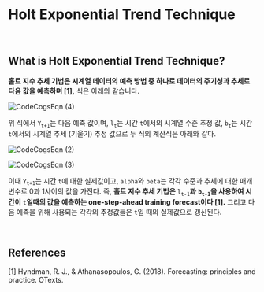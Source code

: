 # Holt Exponential Trend Technique



<br />



## What is Holt Exponential Trend Technique?

**홀트 지수 추세 기법은 시계열 데이터의 예측 방법 중 하나로 데이터의 주기성과 추세로 다음 값을 예측하며 [1],** 식은 아래와 같습니다.

 

![CodeCogsEqn (4)](https://user-images.githubusercontent.com/28584258/163704587-0624b19c-9914-415b-843f-00a955c438c5.png)



위 식에서 `Y`<sub>`t+1`</sub>는 다음 예측 값이며,   `l`<sub>`t`</sub>는 시간 `t`에서의 시계열 수준 추정 값, `b`<sub>`t`</sub>는 시간 `t`에서의 시계열 추세 (기울기) 추정 값으로 두 식의 계산식은 아래와 같다.



![CodeCogsEqn (2)](https://user-images.githubusercontent.com/28584258/163704245-acab151f-2a36-4a20-a827-2fa978aad9b4.png)

![CodeCogsEqn (3)](https://user-images.githubusercontent.com/28584258/163704247-c2da110f-41b6-4972-a348-c866078e98ea.png)



이때 `Y`<sub>`t+1`</sub>는 시간 `t`에 대한 실제값이고, `alpha`와 `beta`는 각각 수준과 추세에 대한 매개변수로 0과 1사이의 값을 가진다. 즉, **홀트 지수 추세 기법은** `l`<sub>`t-1`</sub>**과**   **`b`<sub>`t-1`</sub>을 사용하여 시간이**  `t`**일때의 값을 예측하는 one-step-ahead training forecast이다 [1].** 그리고 다음 예측을 위해 사용되는 각각의 추정값들은 `t`일 때의 실제값으로 갱신된다.



<br />



## References

[1] Hyndman, R. J., & Athanasopoulos, G. (2018). Forecasting: principles and practice. OTexts.